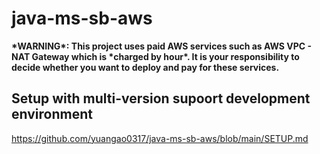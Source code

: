 # java-ms-sb-aws  
**\*WARNING\*: This project uses paid AWS services such as AWS VPC - NAT Gateway which is \*charged by hour\*. It is your responsibility to decide whether you want to deploy and pay for these services.**

## Setup with multi-version supoort development environment
https://github.com/yuangao0317/java-ms-sb-aws/blob/main/SETUP.md
